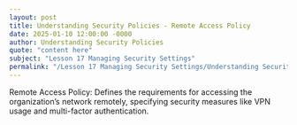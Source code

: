 ```yaml
---
layout: post
title: Understanding Security Policies - Remote Access Policy
date: 2025-01-10 12:00:00 -0000
author: Understanding Security Policies
quote: "content here"
subject: "Lesson 17 Managing Security Settings"
permalink: "/Lesson 17 Managing Security Settings/Understanding Security Policies/Understanding Security Policies - Remote Access Policy"
---
```


Remote Access Policy: Defines the requirements for accessing the organization’s network remotely, specifying security measures like VPN usage and multi-factor authentication.
